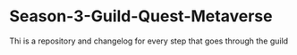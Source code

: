 # Season-3-Guild-Quest-Metaverse
Thi is a repository and changelog for every step that goes through the guild 
